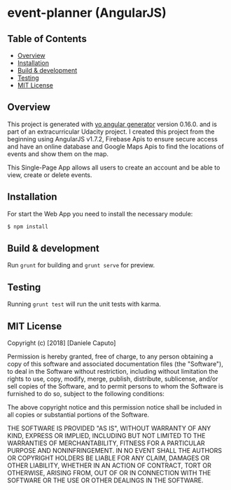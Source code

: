 # event-planner (AngularJS)

## Table of Contents

* [Overview](##overview)
* [Installation](##installation)
* [Build & development](##Build-&-development)
* [Testing](##testing)
* [MIT License](#mit-license)

## Overview

This project is generated with [yo angular generator](https://github.com/yeoman/generator-angular)
version 0.16.0. and is part of an extracurricular Udacity project.
I created this project from the beginning using AngularJS v1.7.2,
Firebase Apis to ensure secure access and have an online database
and Google Maps Apis to find the locations of events and show them on the map.

This Single-Page App allows all users to create an account and be able to view, create or delete events.

## Installation

For start the Web App you need to install the necessary module:
```bash
$ npm install
```

## Build & development

Run `grunt` for building and `grunt serve` for preview.

## Testing

Running `grunt test` will run the unit tests with karma.

## MIT License

Copyright (c) [2018] [Daniele Caputo]

Permission is hereby granted, free of charge, to any person obtaining a copy
of this software and associated documentation files (the "Software"), to deal
in the Software without restriction, including without limitation the rights
to use, copy, modify, merge, publish, distribute, sublicense, and/or sell
copies of the Software, and to permit persons to whom the Software is
furnished to do so, subject to the following conditions:

The above copyright notice and this permission notice shall be included in all
copies or substantial portions of the Software.

THE SOFTWARE IS PROVIDED "AS IS", WITHOUT WARRANTY OF ANY KIND, EXPRESS OR
IMPLIED, INCLUDING BUT NOT LIMITED TO THE WARRANTIES OF MERCHANTABILITY,
FITNESS FOR A PARTICULAR PURPOSE AND NONINFRINGEMENT. IN NO EVENT SHALL THE
AUTHORS OR COPYRIGHT HOLDERS BE LIABLE FOR ANY CLAIM, DAMAGES OR OTHER
LIABILITY, WHETHER IN AN ACTION OF CONTRACT, TORT OR OTHERWISE, ARISING FROM,
OUT OF OR IN CONNECTION WITH THE SOFTWARE OR THE USE OR OTHER DEALINGS IN THE
SOFTWARE.